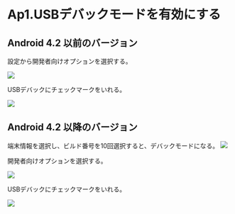 # Ap1.USBデバックモードを有効にする

## Android 4.2 以前のバージョン

設定から開発者向けオプションを選択する。

![](appendix1/ap0101.png) 

USBデバックにチェックマークをいれる。

![](appendix1/ap0102.png)

## Android 4.2 以降のバージョン
端末情報を選択し、ビルド番号を10回選択すると、デバックモードになる。
![](appendix1/ap0103.png)

開発者向けオプションを選択する。

![](appendix1/ap0101.png) 

USBデバックにチェックマークをいれる。

![](appendix1/ap0102.png)